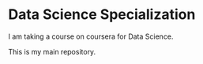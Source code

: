 # Data Science Specialization

I am taking a course on coursera for Data Science. 

This is my main repository.
